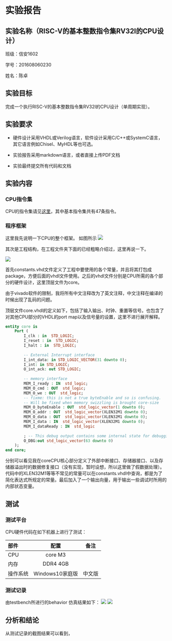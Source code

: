 # 实验报告

## 实验名称（RISC-V的基本整数指令集RV32I的CPU设计）

班级：信安1602

学号：201608060230

姓名：陈卓

## 实验目标

完成一个执行RISC-V的基本整数指令集RV32I的CPU设计（单周期实现）。

## 实验要求

- 硬件设计采用VHDL或Verilog语言，软件设计采用C/C++或SystemC语言，其它语言例如Chisel、MyHDL等也可选。

- 实验报告采用markdown语言，或者直接上传PDF文档

- 实验最终提交所有代码和文档



## 实验内容

### CPU指令集

CPU的指令集请见[这里](https://riscv.org/specifications/)，其中基本指令集共有47条指令。


### 程序框架

这里我先说明一下CPU的整个框架。
如图所示
![](https://github.com/luojike/cpudesign/blob/master/2019/陈卓_陈德飞/201608060230_陈卓/实验报告/rpu_core_diagram.png)

其次是工程结构，在工程文件夹下面的已经粗略介绍过，这里再说一下。

![](https://github.com/luojike/cpudesign/blob/master/2019/陈卓_陈德飞/201608060230_陈卓/实验报告/VHDL文件结构.png)

首先constants.vhd文件定义了工程中要使用的各个常量，并且将其打包成package，方便后面的vhdl文件使用。之后的vhdl文件分别是CPU所需的各个部分的硬件设计，这里顶层文件为core。

由于vivado软件的限制，我将所有中文注释改为了英文注释，中文注释在编译的时候出现了乱码的问题。

顶层文件core.vhdl的定义如下，包括了输入输出、时钟、重置等信号。也包含了对其他CPU部分的VHDL的port map以及信号量的设置，这里不进行展开解释。

```vhdl
entity core is
    Port (
        I_clk : in  STD_LOGIC;
        I_reset : in  STD_LOGIC;
        I_halt : in  STD_LOGIC;
        
        -- External Interrupt interface
        I_int_data: in STD_LOGIC_VECTOR(31 downto 0);
        I_int: in STD_LOGIC;
        O_int_ack: out STD_LOGIC;
        
        -- memory interface
        MEM_I_ready : IN  std_logic;
        MEM_O_cmd : OUT  std_logic;
        MEM_O_we : OUT  std_logic;
        -- fixme: this is not a true byteEnable and so is confusing.
        -- Will be fixed when memory swizzling is brought core-size
        MEM_O_byteEnable : OUT  std_logic_vector(1 downto 0);
        MEM_O_addr : OUT  std_logic_vector(XLEN32M1 downto 0);
        MEM_O_data : OUT  std_logic_vector(XLEN32M1 downto 0);
        MEM_I_data : IN  std_logic_vector(XLEN32M1 downto 0);
        MEM_I_dataReady : IN  std_logic
        
        ; -- This debug output contains some internal state for debugging
        O_DBG:out std_logic_vector(63 downto 0)
	);
end core;
```
分别可以看见我在coreCPU核心部分定义了外部中断接口、存储器接口、以及存储器溢出时的数据修复接口（没有实现，暂时设想，所以这里做了假数据处理）。代码中的XLEN32M1等等不常见的常量可以在constants.vhdl中查询，都是为了简化表达式所规定的常量。最后加入了一个输出向量，用于输出一些调试时所用的内部状态变量。
## 测试

### 测试平台

CPU硬件代码在如下机器上进行了测试：

| 部件     |       配置       |  备注  |
| :------- | :--------------: | :----: |
| CPU      |  core M3   |        |
| 内存     |     DDR4 4GB     |        |
| 操作系统 | Windows10家庭版 | 中文版 |

### 测试记录

由testbench所进行的behavior 仿真结果如下：
![](https://github.com/luojike/cpudesign/blob/master/2019/陈卓_陈德飞/201608060230_陈卓/实验报告/仿真结果1.png)
![](https://github.com/luojike/cpudesign/blob/master/2019/陈卓_陈德飞/201608060230_陈卓/实验报告/仿真结果2.png)


## 分析和结论

从测试记录的截图结果可以看到，

